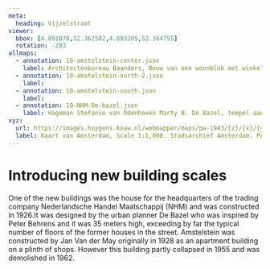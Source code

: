 ```yaml
---
meta:
  heading: Vijzelstraat
viewer:
  bbox: [4.891078,52.362502,4.893205,52.364755]
  rotation: -283
allmaps:
  - annotation: 10-amstelstein-center.json
    label: Architectenbureau Baanders, Bouw van een woonblok met winkels aan de Vijzelstraat tussen Prinsengracht en Keizersgracht vervaardigd in samenwerking met architectenbureau Gulden en Geldmaker, 1:100, Stadsarchief Amsterdam. Published by Architectenbureau Baanders, 1926.
  - annotation: 10-amstelstein-north-2.json
    label: 
  - annotation: 10-amstelstein-south.json
    label: 
  - annotation: 10-NHM-De-bazel.json
    label: Hageman Stefanie van Odenhoven Marty B. De Bazel, tempel aan de Vijzelstraat in Amsterdam, 2007.
xyz:
  url: https://images.huygens.knaw.nl/webmapper/maps/pw-1943/{z}/{x}/{y}.png
  label: Kaart van Amsterdam, Scale 1:1,000. Stadsarchief Amsterdam. Published by the Public Works Department and its legal successors, 1943.
---
```

# Introducing new building scales
One of the new buildings was the house for the headquarters of the trading company Nederlandsche Handel Maatschappij (NHM) and was constructed in 1926.It was designed by the urban planner De Bazel who was inspired by Peter Behrens and it was 35 meters high, exceeding by far the typical number of floors of the former houses in the street. Amstelstein was constructed by Jan Van der May originally in 1928 as an apartment building on a plinth of shops. However this building partly collapsed in 1955 and was demolished in 1962.
